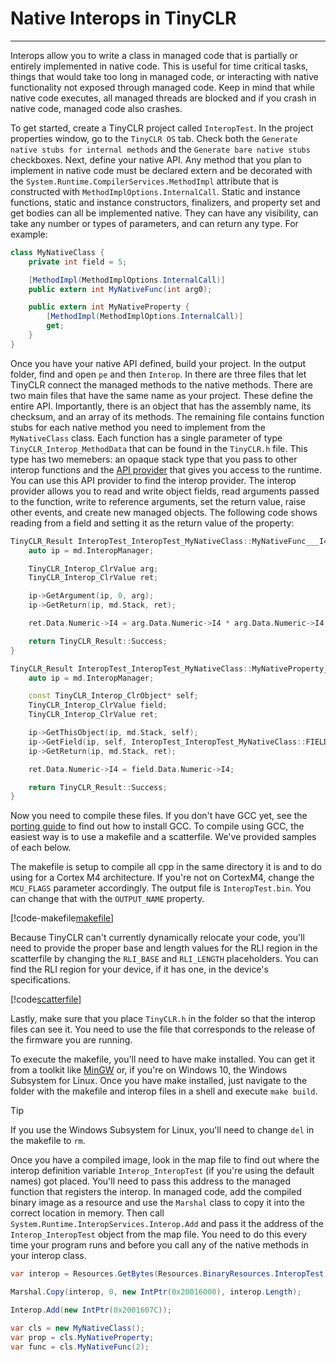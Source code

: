 # Native Interops in TinyCLR
---
Interops allow you to write a class in managed code that is partially or entirely implemented in native code. This is useful for time critical tasks, things that would take too long in managed code, or interacting with native functionality not exposed through managed code. Keep in mind that while native code executes, all managed threads are blocked and if you crash in native code, managed code also crashes.

To get started, create a TinyCLR project called `InteropTest`. In the project properties window, go to the `TinyCLR OS` tab. Check both the `Generate native stubs for internal methods` and the `Generate bare native stubs` checkboxes. Next, define your native API. Any method that you plan to implement in native code must be declared extern and be decorated with the `System.Runtime.CompilerServices.MethodImpl` attribute that is constructed with `MethodImplOptions.InternalCall`. Static and instance functions, static and instance constructors, finalizers, and property set and get bodies can all be implemented native. They can have any visibility, can take any number or types of parameters, and can return any type. For example:

```csharp
class MyNativeClass {
    private int field = 5;

    [MethodImpl(MethodImplOptions.InternalCall)]
    public extern int MyNativeFunc(int arg0);

    public extern int MyNativeProperty {
        [MethodImpl(MethodImplOptions.InternalCall)]
        get;
    }
}
```

Once you have your native API defined, build your project. In the output folder, find and open `pe` and then `Interop`. In there are three files that let TinyCLR connect the managed methods to the native methods. There are two main files that have the same name as your project. These define the entire API. Importantly, there is an object that has the assembly name, its checksum, and an array of its methods. The remaining file contains function stubs for each native method you need to implement from the `MyNativeClass` class. Each function has a single parameter of type `TinyCLR_Interop_MethodData` that can be found in the `TinyCLR.h` file. This type has two memebers: an opaque stack type that you pass to other interop functions and the [API provider](apis.md) that gives you access to the runtime. You can use this API provider to find the interop provider. The interop provider allows you to read and write object fields, read arguments passed to the function, write to reference arguments, set the return value, raise other events, and create new managed objects. The following code shows reading from a field and setting it as the return value of the property:

```cpp
TinyCLR_Result InteropTest_InteropTest_MyNativeClass::MyNativeFunc___I4__I4(const TinyCLR_Interop_MethodData md) {
    auto ip = md.InteropManager;

    TinyCLR_Interop_ClrValue arg;
    TinyCLR_Interop_ClrValue ret;

    ip->GetArgument(ip, 0, arg);
    ip->GetReturn(ip, md.Stack, ret);

    ret.Data.Numeric->I4 = arg.Data.Numeric->I4 * arg.Data.Numeric->I4;

    return TinyCLR_Result::Success;
}

TinyCLR_Result InteropTest_InteropTest_MyNativeClass::MyNativeProperty___I4(const TinyCLR_Interop_MethodData md) {
    auto ip = md.InteropManager;

    const TinyCLR_Interop_ClrObject* self;
    TinyCLR_Interop_ClrValue field;
    TinyCLR_Interop_ClrValue ret;

    ip->GetThisObject(ip, md.Stack, self);
    ip->GetField(ip, self, InteropTest_InteropTest_MyNativeClass::FIELD___field___I4, field);
    ip->GetReturn(ip, md.Stack, ret);

    ret.Data.Numeric->I4 = field.Data.Numeric->I4;

    return TinyCLR_Result::Success;
}
```

Now you need to compile these files. If you don't have GCC yet, see the [porting guide](porting.md) to find out how to install GCC. To compile using GCC, the easiest way is to use a makefile and a scatterfile. We've provided samples of each below.

The makefile is setup to compile all cpp in the same directory it is and to do using for a Cortex M4 architecture. If you're not on CortexM4, change the `MCU_FLAGS` parameter accordingly. The output file is `InteropTest.bin`. You can change that with the `OUTPUT_NAME` property.

[!code-makefile[makefile](samples/makefile)]

Because TinyCLR can't currently dynamically relocate your code, you'll need to provide the proper base and length values for the RLI region in the scatterfile by changing the `RLI_BASE` and `RLI_LENGTH` placeholders. You can find the RLI region for your device, if it has one, in the device's specifications.

[!code[scatterfile](samples/scatterfile)]

Lastly, make sure that you place `TinyCLR.h` in the folder so that the interop files can see it. You need to use the file that corresponds to the release of the firmware you are running.

To execute the makefile, you'll need to have make installed. You can get it from a toolkit like [MinGW](http://mingw.org/) or, if you're on Windows 10, the Windows Subsystem for Linux. Once you have make installed, just navigate to the folder with the makefile and interop files in a shell and execute `make build`.

> [!Tip]
> If you use the Windows Subsystem for Linux, you'll need to change `del` in the makefile to `rm`.

Once you have a compiled image, look in the map file to find out where the interop definition variable `Interop_InteropTest` (if you're using the default names) got placed. You'll need to pass this address to the managed function that registers the interop. In managed code, add the compiled binary image as a resource and use the `Marshal` class to copy it into the correct location in memory. Then call `System.Runtime.InteropServices.Interop.Add` and pass it the address of the `Interop_InteropTest` object from the map file. You need to do this every time your program runs and before you call any of the native methods in your interop class.

```csharp
var interop = Resources.GetBytes(Resources.BinaryResources.InteropTest);

Marshal.Copy(interop, 0, new IntPtr(0x20016000), interop.Length);

Interop.Add(new IntPtr(0x2001607C));

var cls = new MyNativeClass();
var prop = cls.MyNativeProperty;
var func = cls.MyNativeFunc(2);
```
